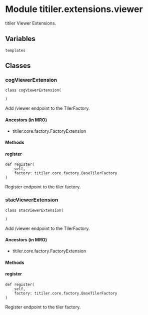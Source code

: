 # Module titiler.extensions.viewer

titiler Viewer Extensions.

## Variables

```python3
templates
```

## Classes

### cogViewerExtension

```python3
class cogViewerExtension(
    
)
```

Add /viewer endpoint to the TilerFactory.

#### Ancestors (in MRO)

* titiler.core.factory.FactoryExtension

#### Methods

    
#### register

```python3
def register(
    self,
    factory: titiler.core.factory.BaseTilerFactory
)
```

Register endpoint to the tiler factory.

### stacViewerExtension

```python3
class stacViewerExtension(
    
)
```

Add /viewer endpoint to the TilerFactory.

#### Ancestors (in MRO)

* titiler.core.factory.FactoryExtension

#### Methods

    
#### register

```python3
def register(
    self,
    factory: titiler.core.factory.BaseTilerFactory
)
```

Register endpoint to the tiler factory.